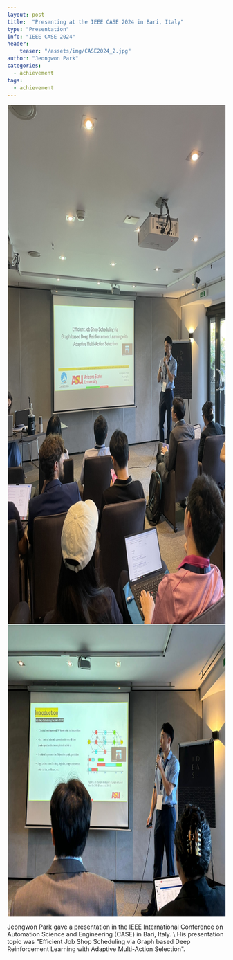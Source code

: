 ```yaml
---
layout: post
title:  "Presenting at the IEEE CASE 2024 in Bari, Italy"
type: "Presentation"
info: "IEEE CASE 2024"
header:
    teaser: "/assets/img/CASE2024_2.jpg"
author: "Jeongwon Park"
categories:
  - achievement
tags:
  - achievement
---
```

<img align="center" width="900" height="1200" style="border: 1px solid white" src="/../assets/img/CASE2024_1.jpg">
<img align="center" width="900" height="675" style="border: 1px solid white" src="/../assets/img/CASE2024_2.jpg"> 

Jeongwon Park gave a presentation in the  IEEE International Conference on Automation Science and Engineering (CASE) in Bari, Italy. \\
His presentation topic was "Efficient Job Shop Scheduling via Graph based Deep Reinforcement Learning
 with Adaptive Multi-Action Selection".
